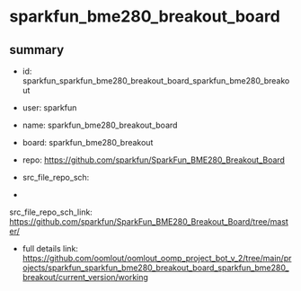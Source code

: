 # sparkfun_bme280_breakout_board
 
## summary 
* id: sparkfun_sparkfun_bme280_breakout_board_sparkfun_bme280_breakout
* user: sparkfun
* name: sparkfun_bme280_breakout_board
* board: sparkfun_bme280_breakout
* repo: https://github.com/sparkfun/SparkFun_BME280_Breakout_Board



* src_file_repo_sch: 
*
 src_file_repo_sch_link: https://github.com/sparkfun/SparkFun_BME280_Breakout_Board/tree/master/
* full details link: https://github.com/oomlout/oomlout_oomp_project_bot_v_2/tree/main/projects/sparkfun_sparkfun_bme280_breakout_board_sparkfun_bme280_breakout/current_version/working  






